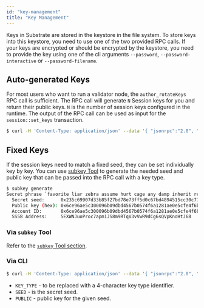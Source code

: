 ```yaml
---
id: "key-management"
title: "Key Management"
---
```


Keys in Substrate are stored in the keystore in the file system. To store keys into this keystore,
you need to use one of the two provided RPC calls. If your keys are encrypted or should be encrypted
by the keystore, you need to provide the key using one of the cli arguments `--password`, `--password-interactive` or `--password-filename`.

## Auto-generated Keys

For most users who want to run a validator node, the `author_rotateKeys` RPC call is sufficient.
The RPC call will generate `N` Session keys for you and return their public keys. `N` is the number
of session keys configured in the runtime. The output of the RPC call can be used as input for the
 `session::set_keys` transaction.

```bash
$ curl -H 'Content-Type: application/json' --data '{ "jsonrpc":"2.0", "method":"author_rotateKeys", "id":1 }' localhost:9933
```

## Fixed Keys

If the session keys need to match a fixed seed, they can be set individually key by key. You can use
[subkey Tool](development/tools/subkey.md#generating-keys) to generate the needed seed and public key
that can be passed into the RPC call with a key type.

```bash
$ subkey generate
Secret phrase `favorite liar zebra assume hurt cage any damp inherit rescue delay panic` is account:
  Secret seed:      0x235c69907d33b85f27bd78e73ff5d0c67bd4894515cc30c77f4391859bc1a3f2
  Public key (hex): 0x6ce96ae5c300096b09dbd4567b0574f6a1281ae0e5cfe4f6b0233d1821f6206b
  Account ID:       0x6ce96ae5c300096b09dbd4567b0574f6a1281ae0e5cfe4f6b0233d1821f6206b
  SS58 Address:     5EXWNJuoProc7apm1JS8m9RTqV3vVwR9dCg6sQVpKnoHtJ68
```

### Via `subkey` Tool

Refer to the [`subkey` Tool section](subkey.md#inserting-keys-to-keystore).

### Via CLI

```bash
$ curl -H 'Content-Type: application/json' --data '{ "jsonrpc":"2.0", "method":"author_insertKey", "params":[<KEY_TYPE>, <SEED>, <PUBLIC>],"id":1 }' localhost:9933
```

- `KEY_TYPE` - to be replaced with a 4-character key type identifier.
- `SEED` - is the secret seed.
- `PUBLIC` - public key for the given seed.
